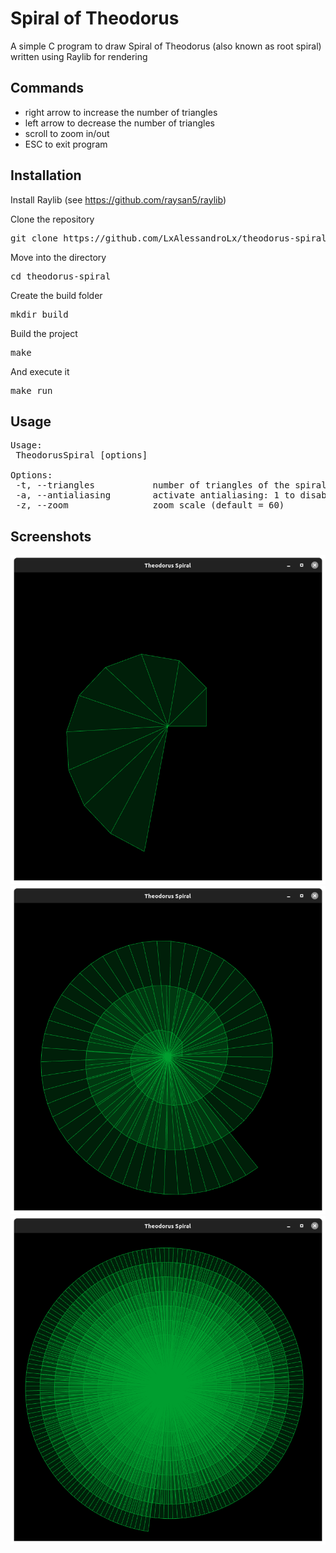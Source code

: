 # Spiral of Theodorus
A simple C program to draw Spiral of Theodorus (also known as root spiral) written using Raylib for rendering

## Commands
- right arrow to increase the number of triangles
- left arrow to decrease the number of triangles
- scroll to zoom in/out
- ESC to exit program

## Installation
Install Raylib (see https://github.com/raysan5/raylib)

Clone the repository
<pre>
git clone https://github.com/LxAlessandroLx/theodorus-spiral.git
</pre>
Move into the directory
<pre>
cd theodorus-spiral
</pre>
Create the build folder
<pre>
mkdir build
</pre>
Build the project
<pre>
make
</pre>
And execute it
<pre>
make run
</pre>

## Usage
<pre>
Usage: 
 TheodorusSpiral [options]

Options:
 -t, --triangles           number of triangles of the spiral (default = 50)
 -a, --antialiasing        activate antialiasing: 1 to disable, 2 to enable (default = 1)
 -z, --zoom                zoom scale (default = 60)
</pre>

## Screenshots
![Screenshot 1](/screenshots/screenshot1.png)
![Screenshot 2](/screenshots/screenshot2.png)
![Screenshot 3](/screenshots/screenshot3.png)
